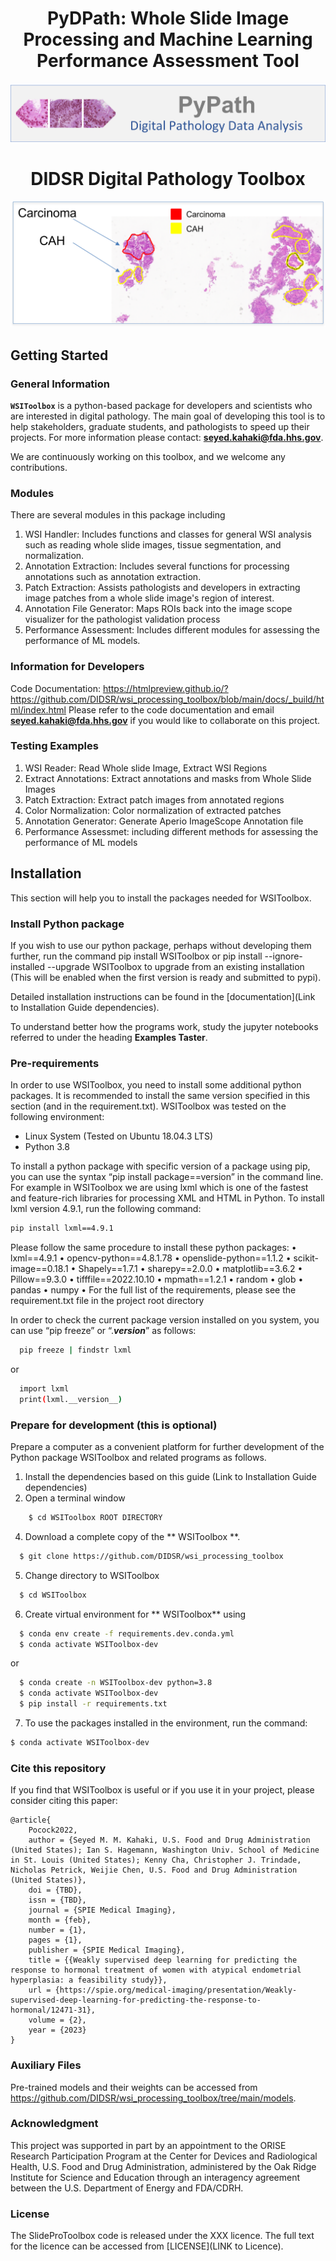 <p align="center">
  <h1 align="center">PyDPath: Whole Slide Image Processing and Machine Learning Performance Assessment Tool</h1>
</p>

<p align="center">
  <img src="img/SlideProLogo.png">
</p>

<h1 align="center"> </h1>
<p align="center">
  <h1 align="center">DIDSR Digital Pathology Toolbox</h1>
</p>
<p align="center">
  <img src="img/CAH_Carcinoma.png">
</p>





## Getting Started

### General Information
**`WSIToolbox`** is a python-based package for developers and scientists who are interested in digital pathology. The main goal of developing this tool is to help stakeholders, graduate students, and pathologists to speed up their projects.  For more information please contact: **[seyed.kahaki@fda.hhs.gov](mailto:seyed.kahaki@fda.hhs.gov)**.

We are continuously working on this toolbox, and we welcome any contributions.

### Modules
There are several modules in this package including
1.	WSI Handler: Includes functions and classes for general WSI analysis such as reading whole slide images, tissue segmentation, and normalization.
2.	Annotation Extraction: Includes several functions for processing annotations such as annotation extraction.
3.	Patch Extraction: Assists pathologists and developers in extracting image patches from a whole slide image's region of interest.
4.	Annotation File Generator: Maps ROIs back into the image scope visualizer for the pathologist validation process
5.	Performance Assessment: Includes different modules for assessing the performance of ML models.

### Information for Developers
Code Documentation:
https://htmlpreview.github.io/?https://github.com/DIDSR/wsi_processing_toolbox/blob/main/docs/_build/html/index.html
Please refer to the code documentation and email  **[seyed.kahaki@fda.hhs.gov](mailto:seyed.kahaki@fda.hhs.gov)** if you would like to collaborate on this project.


### Testing Examples
1. WSI Reader: Read Whole slide Image, Extract WSI Regions
2. Extract Annotations: Extract annotations and masks from Whole Slide Images
3. Patch Extraction: Extract patch images from annotated regions
4. Color Normalization: Color normalization of extracted patches
5. Annotation Generator: Generate Aperio ImageScope Annotation file
6. Performance Assessmet: including different methods for assessing the performance of ML models

## Installation
This section will help you to install the packages needed for WSIToolbox.

### Install Python package

If you wish to use our python package, perhaps without developing them further, run the command pip install WSIToolbox or pip install --ignore-installed --upgrade WSIToolbox to upgrade from an existing installation (This will be enabled when the first version is ready and submitted to pypi).

Detailed installation instructions can be found in the [documentation](Link to Installation Guide dependencies).

To understand better how the programs work, study the jupyter notebooks referred to under the heading **Examples Taster**.

### Pre-requirements

In order to use WSIToolbox, you need to install some additional python packages. It is recommended to install the same version specified in this section (and in the requirement.txt). WSIToolbox was tested on the following environment: 
- Linux System (Tested on Ubuntu 18.04.3 LTS)
- Python 3.8
  
To install a python package with specific version of a package using pip, you can use the syntax “pip install package==version” in the command line. For example in WSIToolbox we are using lxml which is one of the fastest and feature-rich libraries for processing XML and HTML in Python. To install lxml version 4.9.1, run the following command:
```sh
pip install lxml==4.9.1
```
Please follow the same procedure to install these python packages:
•	lxml==4.9.1
•	opencv-python==4.8.1.78
•	openslide-python==1.1.2
•	scikit-image==0.18.1
•	Shapely==1.7.1
•	sharepy==2.0.0
•	matplotlib==3.6.2 
•	Pillow==9.3.0
•	tifffile==2022.10.10
•	mpmath==1.2.1
•	random
•	glob
•	pandas
•	numpy
•	For the full list of the requirements, please see the requirement.txt file in the project root directory 

  
In order to check the current package version installed on you system, you can use “pip freeze” or “.___version___” as follows:
```sh
  pip freeze | findstr lxml
```
or 
```sh
  import lxml
  print(lxml.__version__)
```



### Prepare for development (this is optional)

Prepare a computer as a convenient platform for further development of the Python package WSIToolbox and related programs as follows.
1.	Install the dependencies based on this guide (Link to Installation Guide dependencies)
2.	Open a terminal window
```sh
    $ cd WSIToolbox ROOT DIRECTORY
```
4.	Download a complete copy of the ** WSIToolbox **.
```sh
  $ git clone https://github.com/DIDSR/wsi_processing_toolbox
```
5.	Change directory to WSIToolbox
```sh
  $ cd WSIToolbox
```
6.	Create virtual environment for ** WSIToolbox** using
```sh
  $ conda env create -f requirements.dev.conda.yml
  $ conda activate WSIToolbox-dev
```
or
```sh
  $ conda create -n WSIToolbox-dev python=3.8 
  $ conda activate WSIToolbox-dev
  $ pip install -r requirements.txt
```
7.	To use the packages installed in the environment, run the command:
```sh
$ conda activate WSIToolbox-dev
```


### Cite this repository

If you find that WSIToolbox is useful or if you use it in your project, please consider citing this paper:

```
@article{
    Pocock2022,
    author = {Seyed M. M. Kahaki, U.S. Food and Drug Administration (United States); Ian S. Hagemann, Washington Univ. School of Medicine in St. Louis (United States); Kenny Cha, Christopher J. Trindade, Nicholas Petrick, Weijie Chen, U.S. Food and Drug Administration (United States)},
    doi = {TBD},
    issn = {TBD},
    journal = {SPIE Medical Imaging},
    month = {feb},
    number = {1},
    pages = {1},
    publisher = {SPIE Medical Imaging},
    title = {{Weakly supervised deep learning for predicting the response to hormonal treatment of women with atypical endometrial hyperplasia: a feasibility study}},
    url = {https://spie.org/medical-imaging/presentation/Weakly-supervised-deep-learning-for-predicting-the-response-to-hormonal/12471-31},
    volume = {2},
    year = {2023}
}
```

### Auxiliary Files

Pre-trained models and their weights can be accessed from https://github.com/DIDSR/wsi_processing_toolbox/tree/main/models.


### Acknowledgment 
This project was supported in part by an appointment to the ORISE Research Participation Program at the Center for Devices and Radiological Health, U.S. Food and Drug Administration, administered by the Oak Ridge Institute for Science and Education through an interagency agreement between the U.S. Department of Energy and FDA/CDRH.

### License
The SlideProToolbox code is released under the XXX licence. The full text for the licence can be accessed from [LICENSE](LINK to Licence).
